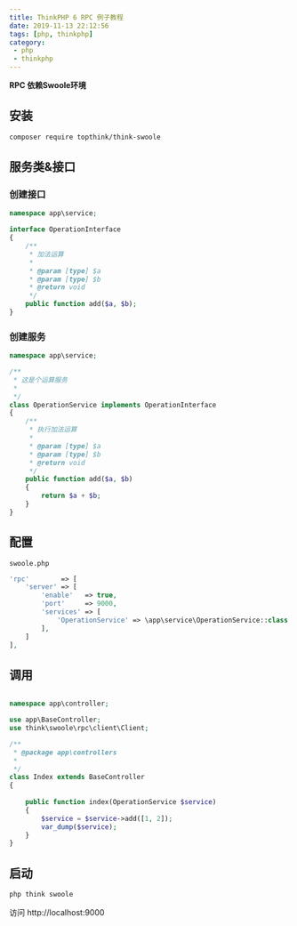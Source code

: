 ```yaml
---
title: ThinkPHP 6 RPC 例子教程
date: 2019-11-13 22:12:56
tags: [php, thinkphp]
category:
 - php
 - thinkphp
---
```


**RPC 依赖Swoole环境**

## 安装
```bash
composer require topthink/think-swoole
```

## 服务类&接口

### 创建接口
```php
namespace app\service;

interface OperationInterface
{
    /**
     * 加法运算
     *
     * @param [type] $a
     * @param [type] $b
     * @return void
     */
    public function add($a, $b);
}
```

### 创建服务
```php
namespace app\service;

/**
 * 这是个运算服务
 * 
 */
class OperationService implements OperationInterface
{
    /**
     * 执行加法运算
     *
     * @param [type] $a
     * @param [type] $b
     * @return void
     */
    public function add($a, $b)
    {
        return $a + $b;
    }
}
```

## 配置

`swoole.php`

```php
'rpc'        => [
    'server' => [
        'enable'   => true,
        'port'     => 9000,
        'services' => [
            'OperationService' => \app\service\OperationService::class 
        ],
    ]
],
```

## 调用
```php

namespace app\controller;

use app\BaseController;
use think\swoole\rpc\client\Client;

/**
 * @package app\controllers
 * 
 */
class Index extends BaseController
{
    
    public function index(OperationService $service)
    {
        $service = $service->add([1, 2]);
        var_dump($service);
    }
}

```

## 启动
```php
php think swoole
```

访问 http://localhost:9000
